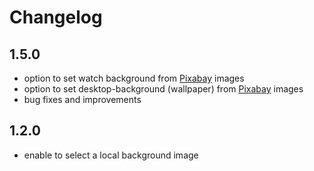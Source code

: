 # Changelog

## 1.5.0

- option to set  watch background from [Pixabay](https://pixabay.com) images
- option to set desktop-background (wallpaper) from [Pixabay](https://pixabay.com) images
- bug fixes and improvements

## 1.2.0

- enable to select a local background image 
